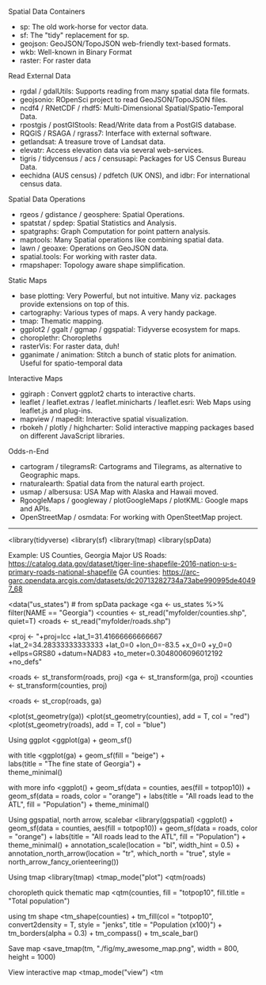 Spatial Data Containers
- sp: The old work-horse for vector data.
- sf: The "tidy" replacement for sp.
- geojson: GeoJSON/TopoJSON web-friendly text-based formats.
- wkb: Well-known in Binary Format
- raster: For raster data

Read External Data
- rgdal / gdalUtils: Supports reading from many spatial data file formats.
- geojsonio: ROpenSci project to read GeoJSON/TopoJSON files.
- ncdf4 / RNetCDF / rhdf5: Multi-Dimensional Spatial/Spatio-Temporal Data.
- rpostgis / postGIStools: Read/Write data from a PostGIS database.
- RQGIS / RSAGA / rgrass7: Interface with external software.
- getlandsat: A treasure trove of Landsat data.
- elevatr: Access elevation data via several web-services.
- tigris / tidycensus / acs / censusapi: Packages for US Census Bureau Data.
- eechidna (AUS census) / pdfetch (UK ONS), and idbr: For international census data.

Spatial Data Operations
- rgeos / gdistance / geosphere: Spatial Operations.
- spatstat / spdep: Spatial Statistics and Analysis.
- spatgraphs: Graph Computation for point pattern analysis.
- maptools: Many Spatial operations like combining spatial data.
- lawn / geoaxe: Operations on GeoJSON data.
- spatial.tools: For working with raster data.
- rmapshaper: Topology aware shape simplification.

Static Maps
- base plotting: Very Powerful, but not intuitive. Many viz. packages provide extensions on top of this.
- cartography: Various types of maps. A very handy package.
- tmap: Thematic mapping.
- ggplot2 / ggalt / ggmap / ggspatial: Tidyverse ecosystem for maps.
- choroplethr: Choropleths
- rasterVis: For raster data, duh!
- gganimate / animation: Stitch a bunch of static plots for animation. Useful for spatio-temporal data


Interactive Maps
- ggiraph : Convert ggplot2 charts to interactive charts.
- leaflet / leaflet.extras / leaflet.minicharts / leaflet.esri: Web Maps using leaflet.js and plug-ins.
- mapview / mapedit: Interactive spatial visualization.
- rbokeh / plotly / highcharter: Solid interactive mapping packages based on different JavaScript libraries.

Odds-n-End
- cartogram / tilegramsR: Cartograms and Tilegrams, as alternative to Geographic maps.
- rnaturalearth: Spatial data from the natural earth project.
- usmap / albersusa: USA Map with Alaska and Hawaii moved.
- RgoogleMaps / googleway / plotGoogleMaps / plotKML: Google maps and APIs.
- OpenStreetMap / osmdata: For working with OpenSteetMap project.

-----------------------------------------------------------

<library(tidyverse)
<library(sf)
<library(tmap)
<library(spData)

Example: US Counties, Georgia
Major US Roads: https://catalog.data.gov/dataset/tiger-line-shapefile-2016-nation-u-s-primary-roads-national-shapefile
GA counties: https://arc-garc.opendata.arcgis.com/datasets/dc20713282734a73abe990995de40497_68

<data("us_states") # from spData package
<ga <- us_states %>% filter(NAME == "Georgia")
<counties <- st_read("myfolder/counties.shp", quiet=T)
<roads <- st_read("myfolder/roads.shp") 

<proj <- "+proj=lcc +lat_1=31.41666666666667 +lat_2=34.28333333333333 +lat_0=0 +lon_0=-83.5 +x_0=0 +y_0=0 +ellps=GRS80 +datum=NAD83 +to_meter=0.3048006096012192 +no_defs"

<roads <- st_transform(roads, proj)
<ga <- st_transform(ga, proj)
<counties <- st_transform(counties, proj)

<roads <- st_crop(roads, ga)

<plot(st_geometry(ga))
<plot(st_geometry(counties), add = T, col = "red")
<plot(st_geometry(roads), add = T, col = "blue")


Using ggplot
<ggplot(ga) +  geom_sf()

with title
<ggplot(ga) + 
    geom_sf(fill = "beige") +  
    labs(title = "The fine state of Georgia") +  
    theme_minimal()

with more info
<ggplot() +
  geom_sf(data = counties, aes(fill = totpop10)) +
  geom_sf(data = roads, color = "orange") +
  labs(title = "All roads lead to the ATL",
       fill = "Population") +
  theme_minimal()

Using ggspatial, north arrow, scalebar
<library(ggspatial)
<ggplot() +
  geom_sf(data = counties, aes(fill = totpop10)) +
  geom_sf(data = roads, color = "orange") +
  labs(title = "All roads lead to the ATL",
       fill = "Population") +
  theme_minimal() +
  annotation_scale(location = "bl", width_hint = 0.5) +
  annotation_north_arrow(location = "tr", which_north = "true",
                         style = north_arrow_fancy_orienteering())


Using tmap
<library(tmap)
<tmap_mode("plot") 
<qtm(roads)

choropleth quick thematic map
<qtm(counties, fill = "totpop10", fill.title = "Total population")

using tm shape
<tm_shape(counties) +
    tm_fill(col = "totpop10", convert2density = T, style = "jenks", title = "Population (x100)") +
    tm_borders(alpha = 0.3) +
    tm_compass() +
    tm_scale_bar()


Save map
<save_tmap(tm, "./fig/my_awesome_map.png", width = 800, height = 1000)

View interactive map
<tmap_mode("view")
<tm